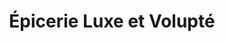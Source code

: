 ---
title: "Épicerie Luxe et Volupté"
url: /la-grande-motte/epicerie-luxe-et-volupte/
shop: charcuterie
---